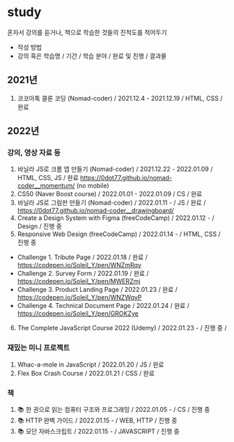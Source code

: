 # study
혼자서 강의를 듣거나, 책으로 학습한 것들의 진척도를 적어두기 

- 작성 방법
- 강의 혹은 학습명 / 기간 / 학습 분야 / 완료 및 진행 / 결과물

## 2021년 
1. 코코아톡 클론 코딩 (Nomad-coder) / 2021.12.4 - 2021.12.19 / HTML, CSS / 완료

## 2022년

### 강의, 영상 자료 등
1. 바닐라 JS로 크롬 앱 만들기 (Nomad-coder) / 2021.12.22 - 2022.01.09 / HTML, CSS, JS / 완료 https://0dot77.github.io/nomad-coder__momentum/ (no mobile)
2. CS50 (Naver Boost course) / 2022.01.01 - 2022.01.09 / CS / 완료
3. 바닐라 JS로 그림판 만들기 (Nomad-coder) / 2022.01.11 - / JS / 완료 / https://0dot77.github.io/nomad-coder__drawingboard/
4. Create a Design System with Figma (freeCodeCamp) / 2022.01.12 - / Design / 진행 중
5. Responsive Web Design (freeCodeCamp) / 2022.01.14 - / HTML, CSS / 진행 중
  - Challenge 1. Tribute Page / 2022.01.18 / 완료 / https://codepen.io/Soleil_Y/pen/WNZmRqv
  - Challenge 2. Survey Form / 2022.01.19 / 완료 / https://codepen.io/Soleil_Y/pen/MWERZmj
  - Challenge 3. Product Landing Page / 2022.01.23 / 완료 / https://codepen.io/Soleil_Y/pen/WNZWqyP
  - Challenge 4. Technical Document Page / 2022.01.24 / 완료 / https://codepen.io/Soleil_Y/pen/GROKZye
6. The Complete JavaScript Course 2022 (Udemy) / 2022.01.23 - / 진행 중 / 

### 재밌는 미니 프로젝트
1. Whac-a-mole in JavaScript / 2022.01.20 / JS / 완료 
2. Flex Box Crash Course / 2022.01.21 / CSS / 완료

### 책
1. 📚 한 권으로 읽는 컴퓨터 구조와 프로그래밍 / 2022.01.05 - / CS / 진행 중
2. 📚 HTTP 완벽 가이드 / 2022.01.15 - / WEB, HTTP / 진행 중
3. 📚 모던 자바스크립트 / 2022.01.15 - / JAVASCRIPT / 진행 중
